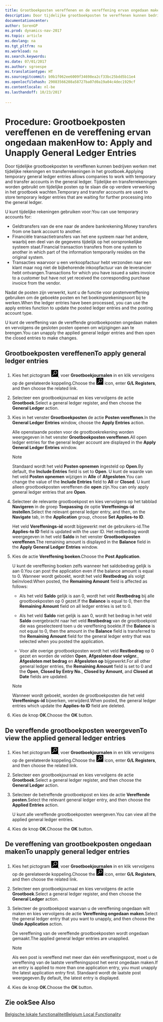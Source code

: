 ```yaml
---
title: Grootboekposten vereffenen en de vereffening ervan ongedaan maken
description: Door tijdelijke grootboekposten te vereffenen kunnen bedrijven werken met tijdelijke rekeningen en transferrekeningen in het grootboek. Tijdelijke en transferrekeningen worden gebruikt om tijdelijke posten op te slaan die op verdere verwerking in het grootboek wachten.
documentationcenter: 
author: SorenGP
ms.prod: dynamics-nav-2017
ms.topic: article
ms.devlang: na
ms.tgt_pltfrm: na
ms.workload: na
ms.search.keywords: 
ms.date: 07/01/2017
ms.author: sgroespe
ms.translationtype: HT
ms.sourcegitcommit: b9b1f062ee6009f34698ea2cf33bc25bdd5b11e4
ms.openlocfilehash: 29083566208a58727ba07d0a19a04c4dec1929cf
ms.contentlocale: nl-be
ms.lasthandoff: 10/23/2017

---
```

# <a name="how-to-apply-and-unapply-general-ledger-entries"></a><span data-ttu-id="c39a9-104">Procedure: Grootboekposten vereffenen en de vereffening ervan ongedaan maken</span><span class="sxs-lookup"><span data-stu-id="c39a9-104">How to: Apply and Unapply General Ledger Entries</span></span>
<span data-ttu-id="c39a9-105">Door tijdelijke grootboekposten te vereffenen kunnen bedrijven werken met tijdelijke rekeningen en transferrekeningen in het grootboek.</span><span class="sxs-lookup"><span data-stu-id="c39a9-105">Applying temporary general ledger entries allows companies to work with temporary and transfer accounts in the general ledger.</span></span> <span data-ttu-id="c39a9-106">Tijdelijke en transferrekeningen worden gebruikt om tijdelijke posten op te slaan die op verdere verwerking in het grootboek wachten.</span><span class="sxs-lookup"><span data-stu-id="c39a9-106">Temporary and transfer accounts are used to store temporary ledger entries that are waiting for further processing into the general ledger.</span></span>  

 <span data-ttu-id="c39a9-107">U kunt tijdelijke rekeningen gebruiken voor:</span><span class="sxs-lookup"><span data-stu-id="c39a9-107">You can use temporary accounts for:</span></span>  

- <span data-ttu-id="c39a9-108">Geldtransfers van de ene naar de andere bankrekening.</span><span class="sxs-lookup"><span data-stu-id="c39a9-108">Money transfers from one bank account to another.</span></span>  
- <span data-ttu-id="c39a9-109">Financiële transactietransfers van het ene systeem naar het andere, waarbij een deel van de gegevens tijdelijk op het oorspronkelijke systeem staat.</span><span class="sxs-lookup"><span data-stu-id="c39a9-109">Financial transaction transfers from one system to another in which part of the information temporarily resides on the original system.</span></span>  
- <span data-ttu-id="c39a9-110">Transacties waarvoor u een verkoopfactuur hebt verzonden naar een klant maar nog niet de bijbehorende inkoopfactuur van de leverancier hebt ontvangen.</span><span class="sxs-lookup"><span data-stu-id="c39a9-110">Transactions for which you have issued a sales invoice to a customer but have not yet received the corresponding purchase invoice from the vendor.</span></span>  

 <span data-ttu-id="c39a9-111">Nadat de posten zijn verwerkt, kunt u de functie voor postenvereffening gebruiken om de geboekte posten en het boekingsrekeningsoort bij te werken.</span><span class="sxs-lookup"><span data-stu-id="c39a9-111">When the ledger entries have been processed, you can use the apply entries function to update the posted ledger entries and the posting account type.</span></span>  

 <span data-ttu-id="c39a9-112">U kunt de vereffening van de vereffende grootboekposten ongedaan maken en vervolgens de gesloten posten openen om wijzigingen aan te brengen.</span><span class="sxs-lookup"><span data-stu-id="c39a9-112">You can unapply the applied general ledger entries and then open the closed entries to make changes.</span></span>  

## <a name="to-apply-general-ledger-entries"></a><span data-ttu-id="c39a9-113">Grootboekposten vereffenen</span><span class="sxs-lookup"><span data-stu-id="c39a9-113">To apply general ledger entries</span></span>  

1.  <span data-ttu-id="c39a9-114">Kies het pictogram ![Zoeken naar pagina of rapport](../../media/ui-search/search_small.png "pictogram Zoeken naar pagina of rapport"), voer **Grootboekjournalen** in en klik vervolgens op de gerelateerde koppeling.</span><span class="sxs-lookup"><span data-stu-id="c39a9-114">Choose the ![Search for Page or Report](../../media/ui-search/search_small.png "Search for Page or Report icon") icon, enter **G/L Registers**, and then choose the related link.</span></span>  
2.  <span data-ttu-id="c39a9-115">Selecteer een grootboekjournaal en kies vervolgens de actie **Grootboek**.</span><span class="sxs-lookup"><span data-stu-id="c39a9-115">Select a general ledger register, and then choose the **General Ledger** action.</span></span>  
3.  <span data-ttu-id="c39a9-116">Kies in het venster **Grootboekposten** de actie **Posten vereffenen**.</span><span class="sxs-lookup"><span data-stu-id="c39a9-116">In the **General Ledger Entries** window, choose the **Apply Entries** action.</span></span>  

    <span data-ttu-id="c39a9-117">Alle openstaande posten voor de grootboekrekening worden weergegeven in het venster **Grootboekposten vereffenen**.</span><span class="sxs-lookup"><span data-stu-id="c39a9-117">All open ledger entries for the general ledger account are displayed in the **Apply General Ledger Entries** window.</span></span>  

    > [!NOTE]  
    >  <span data-ttu-id="c39a9-118">Standaard wordt het veld **Posten opnemen** ingesteld op **Open**.</span><span class="sxs-lookup"><span data-stu-id="c39a9-118">By default, the **Include Entries** field is set to **Open**.</span></span> <span data-ttu-id="c39a9-119">U kunt de waarde van het veld **Posten opnemen** wijzigen in **Alle** of **Afgesloten**.</span><span class="sxs-lookup"><span data-stu-id="c39a9-119">You can change the value of the **Include Entries** field to **All** or **Closed**.</span></span> <span data-ttu-id="c39a9-120">U kunt alleen grootboekposten vereffenen die **open** zijn.</span><span class="sxs-lookup"><span data-stu-id="c39a9-120">You can only apply general ledger entries that are **Open**.</span></span>  

4.  <span data-ttu-id="c39a9-121">Selecteer de relevante grootboekpost en kies vervolgens op het tabblad **Navigeren** in de groep **Toepassing** de optie **Vereffenings-id instellen**.</span><span class="sxs-lookup"><span data-stu-id="c39a9-121">Select the relevant general ledger entry, and then, on the **Navigate** tab, in the **Application** group, choose **Set Applies-to ID**.</span></span>  

    <span data-ttu-id="c39a9-122">Het veld **Vereffenings-id** wordt bijgewerkt met de gebruikers-id.</span><span class="sxs-lookup"><span data-stu-id="c39a9-122">The **Applies-to ID** field is updated with the user ID.</span></span> <span data-ttu-id="c39a9-123">Het restbedrag wordt weergegeven in het veld **Saldo** in het venster **Grootboekposten vereffenen**.</span><span class="sxs-lookup"><span data-stu-id="c39a9-123">The remaining amount is displayed in the **Balance** field in the **Apply General Ledger Entries** window.</span></span>  

5.  <span data-ttu-id="c39a9-124">Kies de actie **Vereffening boeken**.</span><span class="sxs-lookup"><span data-stu-id="c39a9-124">Choose the **Post Application**.</span></span>  

    <span data-ttu-id="c39a9-125">U kunt de vereffening boeken zelfs wanneer het saldobedrag gelijk is aan 0.</span><span class="sxs-lookup"><span data-stu-id="c39a9-125">You can post the application even if the balance amount is equal to 0.</span></span> <span data-ttu-id="c39a9-126">Wanneer wordt geboekt, wordt het veld **Restbedrag** als volgt beïnvloed:</span><span class="sxs-lookup"><span data-stu-id="c39a9-126">When posted, the **Remaining Amount** field is affected as follows:</span></span>  

    - <span data-ttu-id="c39a9-127">Als het veld **Saldo** gelijk is aan 0, wordt het veld **Restbedrag** bij alle grootboekposten op 0 gezet.</span><span class="sxs-lookup"><span data-stu-id="c39a9-127">If the **Balance** is equal to 0, then the **Remaining Amount** field on all ledger entries is set to 0.</span></span>  

    - <span data-ttu-id="c39a9-128">Als het veld **Saldo** niet gelijk is aan 0, wordt het bedrag in het veld **Saldo** overgebracht naar het veld **Restbedrag** van de grootboekpost die was geselecteerd toen u de vereffening boekte.</span><span class="sxs-lookup"><span data-stu-id="c39a9-128">If the **Balance** is not equal to 0, then the amount in the **Balance** field is transferred to the **Remaining Amount** field for the general ledger entry that was selected when you posted the application.</span></span>  

    - <span data-ttu-id="c39a9-129">Voor alle overige grootboekposten wordt het veld **Restbedrag** op 0 gezet en worden de velden **Open**, **Afgesloten door volgnr.**, **Afgesloten met bedrag** en **Afgesloten op** bijgewerkt.</span><span class="sxs-lookup"><span data-stu-id="c39a9-129">For all other general ledger entries, the **Remaining Amount** field is set to 0 and the **Open**, **Closed by Entry No.**, **Closed by Amount**, and **Closed at Date** fields are updated.</span></span>  

    > [!NOTE]  
    >  <span data-ttu-id="c39a9-130">Wanneer wordt geboekt, worden de grootboekposten die het veld **Vereffenings-id** bijwerken, verwijderd.</span><span class="sxs-lookup"><span data-stu-id="c39a9-130">When posted, the general ledger entries which update the **Applies-to ID** field are deleted.</span></span>  

6.  <span data-ttu-id="c39a9-131">Kies de knop **OK**.</span><span class="sxs-lookup"><span data-stu-id="c39a9-131">Choose the **OK** button.</span></span>  

## <a name="to-view-the-applied-general-ledger-entries"></a><span data-ttu-id="c39a9-132">De vereffende grootboekposten weergeven</span><span class="sxs-lookup"><span data-stu-id="c39a9-132">To view the applied general ledger entries</span></span>  

1.  <span data-ttu-id="c39a9-133">Kies het pictogram ![Zoeken naar pagina of rapport](../../media/ui-search/search_small.png "pictogram Zoeken naar pagina of rapport"), voer **Grootboekjournalen** in en klik vervolgens op de gerelateerde koppeling.</span><span class="sxs-lookup"><span data-stu-id="c39a9-133">Choose the ![Search for Page or Report](../../media/ui-search/search_small.png "Search for Page or Report icon") icon, enter **G/L Registers**, and then choose the related link.</span></span>  
2.  <span data-ttu-id="c39a9-134">Selecteer een grootboekjournaal en kies vervolgens de actie **Grootboek**.</span><span class="sxs-lookup"><span data-stu-id="c39a9-134">Select a general ledger register, and then choose the **General Ledger** action.</span></span>  
3.  <span data-ttu-id="c39a9-135">Selecteer de betreffende grootboekpost en kies de actie **Vereffende posten**.</span><span class="sxs-lookup"><span data-stu-id="c39a9-135">Select the relevant general ledger entry, and then choose the **Applied Entries** action.</span></span>  

    <span data-ttu-id="c39a9-136">U kunt alle vereffende grootboekposten weergeven.</span><span class="sxs-lookup"><span data-stu-id="c39a9-136">You can view all the applied general ledger entries.</span></span>  

4.  <span data-ttu-id="c39a9-137">Kies de knop **OK**.</span><span class="sxs-lookup"><span data-stu-id="c39a9-137">Choose the **OK** button.</span></span>  

## <a name="to-unapply-general-ledger-entries"></a><span data-ttu-id="c39a9-138">De vereffening van grootboekposten ongedaan maken</span><span class="sxs-lookup"><span data-stu-id="c39a9-138">To unapply general ledger entries</span></span>  

1.  <span data-ttu-id="c39a9-139">Kies het pictogram ![Zoeken naar pagina of rapport](../../media/ui-search/search_small.png "pictogram Zoeken naar pagina of rapport"), voer **Grootboekjournalen** in en klik vervolgens op de gerelateerde koppeling.</span><span class="sxs-lookup"><span data-stu-id="c39a9-139">Choose the ![Search for Page or Report](../../media/ui-search/search_small.png "Search for Page or Report icon") icon, enter **G/L Registers**, and then choose the related link.</span></span>  
2.  <span data-ttu-id="c39a9-140">Selecteer een grootboekjournaal en kies vervolgens de actie **Grootboek**.</span><span class="sxs-lookup"><span data-stu-id="c39a9-140">Select a general ledger register, and then choose the **General Ledger** action.</span></span>  
3.  <span data-ttu-id="c39a9-141">Selecteer de grootboekpost waarvan u de vereffening ongedaan wilt maken en kies vervolgens de actie **Vereffening ongedaan maken**.</span><span class="sxs-lookup"><span data-stu-id="c39a9-141">Select the general ledger entry that you want to unapply, and then choose the **Undo Application** action.</span></span>  

    <span data-ttu-id="c39a9-142">De vereffening van de vereffende grootboekposten wordt ongedaan gemaakt.</span><span class="sxs-lookup"><span data-stu-id="c39a9-142">The applied general ledger entries are unapplied.</span></span>  

    > [!NOTE]  
    >  <span data-ttu-id="c39a9-143">Als een post is vereffend met meer dan één vereffeningspost, moet u de vereffening van de laatste vereffeningspost het eerst ongedaan maken.</span><span class="sxs-lookup"><span data-stu-id="c39a9-143">If an entry is applied to more than one application entry, you must unapply the latest application entry first.</span></span> <span data-ttu-id="c39a9-144">Standaard wordt de laatste post weergegeven.</span><span class="sxs-lookup"><span data-stu-id="c39a9-144">By default, the latest entry is displayed.</span></span>  

4.  <span data-ttu-id="c39a9-145">Kies de knop **OK**.</span><span class="sxs-lookup"><span data-stu-id="c39a9-145">Choose the **OK** button.</span></span>  

## <a name="see-also"></a><span data-ttu-id="c39a9-146">Zie ook</span><span class="sxs-lookup"><span data-stu-id="c39a9-146">See Also</span></span>  
[<span data-ttu-id="c39a9-147">Belgische lokale functionaliteit</span><span class="sxs-lookup"><span data-stu-id="c39a9-147">Belgium Local Functionality</span></span>](belgium-local-functionality.md)

